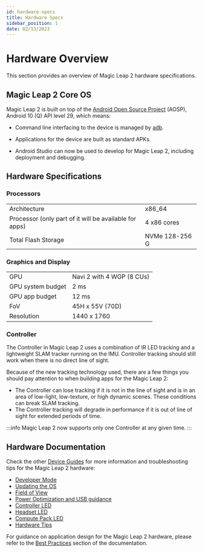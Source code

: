 ```yaml
---
id: hardware-specs 
title: Hardware Specs
sidebar_position: 1
date: 02/13/2023
---
```


# Hardware Overview

This section provides an overview of Magic Leap 2 hardware specifications.

## Magic Leap 2 Core OS

Magic Leap 2 is built on top of the [Android Open Source Project](https://source.android.com/) (AOSP), Android 10 (Q) API level 29, which means:

- Command line interfacing to the device is managed by [adb](https://developer.android.com/studio/command-line/adb).

- Applications for the device are built as standard APKs.

- Android Studio can now be used to develop for Magic Leap 2, including deployment and debugging.

## Hardware Specifications

### Processors

| |    |
|:-- |  --- |
|Architecture |x86_64 |
|Processor (only part of it will be available for apps)|4 x86 cores |
|Total Flash Storage | NVMe 128-256 G|

### Graphics and Display

| |  |
|:-- | --- |
|GPU   | Navi 2 with 4 WGP (8 CUs) |
|GPU system budget | 2 ms |
|GPU app budget  | 12 ms |
|FoV |45H x 55V (70D)|
|Resolution|1440 x 1760|

### Controller

The Controller in Magic Leap 2 uses a combination of IR LED tracking and a lightweight SLAM tracker running on the IMU. Controller tracking should still work when there is no direct line of sight.

Because of the new tracking technology used, there are a few things you should pay attention to when building apps for the Magic Leap 2:

- The Controller can lose tracking if it is not in the line of sight and is in an area of low-light, low-texture, or high dynamic scenes. These conditions can break SLAM tracking.
- The Controller tracking will degrade in performance if it is out of line of sight for extended periods of time.

:::info
Magic Leap 2 now supports only one Controller at any given time.
:::

## Hardware Documentation

Check the other [Device Guides](/versioned_docs/version-14-Jun-2023/category/device-guides) for more information and troubleshooting tips for the Magic Leap 2 hardware:

- [Developer Mode](/versioned_docs/version-14-Jun-2023/guides/device/developer-mode)
- [Updating the OS](/versioned_docs/version-14-Jun-2023/guides/device/updating-the-os/device-flashing-guide)
- [Field of View](/versioned_docs/version-14-Jun-2023/guides/device/fov)
- [Power Optimization and USB guidance](/versioned_docs/version-14-Jun-2023/guides/device/power-optimization)
- [Controller LED](/versioned_docs/version-14-Jun-2023/guides/device/controller-led)
- [Headset LED](/versioned_docs/version-14-Jun-2023/guides/device/headset-led)
- [Compute Pack LED](/versioned_docs/version-14-Jun-2023/guides/device/compute-pack-led)
- [Hardware Tips](/versioned_docs/version-14-Jun-2023/guides/device/hardware-tips)

For guidance on application design for the Magic Leap 2 hardware, please refer to the [Best Practices](/versioned_docs/version-14-Jun-2023/category/best-practices) section of the documentation.

